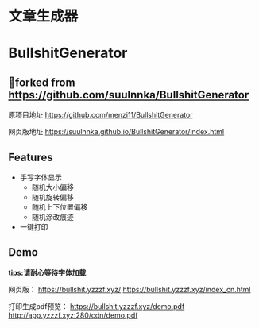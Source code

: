 # 文章生成器
# BullshitGenerator
## 🍴forked from https://github.com/suulnnka/BullshitGenerator
原项目地址 https://github.com/menzi11/BullshitGenerator

网页版地址 https://suulnnka.github.io/BullshitGenerator/index.html

## Features
- 手写字体显示
  - 随机大小偏移
  - 随机旋转偏移
  - 随机上下位置偏移
  - 随机涂改痕迹
- 一键打印

## Demo
**tips:请耐心等待字体加载**

网页版：
https://bullshit.yzzzf.xyz/
https://bullshit.yzzzf.xyz/index_cn.html

打印生成pdf预览：
https://bullshit.yzzzf.xyz/demo.pdf
http://app.yzzzf.xyz:280/cdn/demo.pdf

